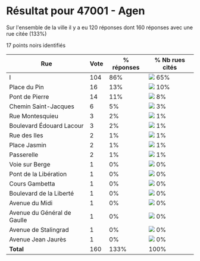 # Résultat pour 47001 - Agen

Sur l'ensemble de la ville il y a eu 120 réponses dont 160 réponses avec une rue citée (133%)

17 points noirs identifiés

| Rue | Vote | % réponses | % Nb rues cités|
|-----|------|------------|----------------|
| I | 104 | 86% | <img src="../../img/bar_65.gif" />&nbsp;65%|
| Place du Pin | 16 | 13% | <img src="../../img/bar_10.gif" />&nbsp;10%|
| Pont de Pierre | 14 | 11% | <img src="../../img/bar_8.gif" />&nbsp;8%|
| Chemin Saint-Jacques | 6 | 5% | <img src="../../img/bar_3.gif" />&nbsp;3%|
| Rue Montesquieu | 3 | 2% | <img src="../../img/bar_1.gif" />&nbsp;1%|
| Boulevard Édouard Lacour | 3 | 2% | <img src="../../img/bar_1.gif" />&nbsp;1%|
| Rue des Iles | 2 | 1% | <img src="../../img/bar_1.gif" />&nbsp;1%|
| Place Jasmin | 2 | 1% | <img src="../../img/bar_1.gif" />&nbsp;1%|
| Passerelle | 2 | 1% | <img src="../../img/bar_1.gif" />&nbsp;1%|
| Voie sur Berge | 1 | 0% | <img src="../../img/bar_0.gif" />&nbsp;0%|
| Pont de la Libération | 1 | 0% | <img src="../../img/bar_0.gif" />&nbsp;0%|
| Cours Gambetta | 1 | 0% | <img src="../../img/bar_0.gif" />&nbsp;0%|
| Boulevard de la Liberté | 1 | 0% | <img src="../../img/bar_0.gif" />&nbsp;0%|
| Avenue du Midi | 1 | 0% | <img src="../../img/bar_0.gif" />&nbsp;0%|
| Avenue du Général de Gaulle | 1 | 0% | <img src="../../img/bar_0.gif" />&nbsp;0%|
| Avenue de Stalingrad | 1 | 0% | <img src="../../img/bar_0.gif" />&nbsp;0%|
| Avenue Jean Jaurès | 1 | 0% | <img src="../../img/bar_0.gif" />&nbsp;0%|
| **Total** | 160 | 133% | 100%|
